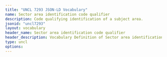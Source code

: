 ```yaml
---
title: "UNCL 7293 JSON-LD Vocabulary"
name: Sector area identification code qualifier
description: Code qualifying identification of a subject area.
jsonid: "uncl7293"
layout: vocabulary
header_name: Sector area identification code qualifier
header_description: Vocabulary Definition of Sector area identification code qualifier semantics in HTML format. JSON-LD format is available at [uncl7293.jsonld](/vocabulary/uncl7293.jsonld)
type: uncl
options:
---
```

